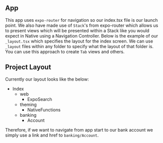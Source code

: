 ## App

This app uses `expo-router` for navigation so our index.tsx file is our launch point. We also have made use of `Stack`'s from expo-router which allows us to present views which will be presented within a Stack like you would expect in Native using a Navigation Controller. Below is the example of our `_layout.tsx` which specifies the layout for the index screen. We can use `_layout` files within any folder to specify what the layout of that folder is. You can use this approach to create `Tab` views and others.

<!--
<Stack
    initialRouteName="index"
    screenOptions={{
        headerStyle: {
            backgroundColor: "#f4511e",
        },
        headerTintColor: "#fff",
        headerTitleStyle: {
            fontWeight: "bold",
        },
    }}
/>
-->

## Project Layout

Currently our layout looks like the below:

- Index
  - web
    - ExpoSearch
  - theming
    - NativeFunctions
  - banking
    - Account

Therefore, if we want to navigate from app start to our bank account we simply use a link and href to `banking/Account`.
